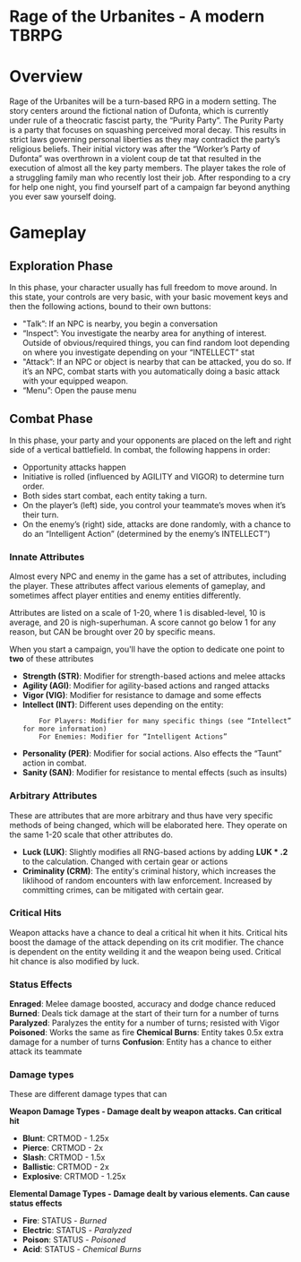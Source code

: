 # Rage of the Urbanites - A modern TBRPG

# Overview

Rage of the Urbanites will be a turn-based RPG in a modern setting. The story centers around the fictional nation of Dufonta, which is currently under rule of a theocratic fascist party, the “Purity Party”. The Purity Party is a party that focuses on squashing perceived moral decay. This results in strict laws governing personal liberties as they may contradict the party’s religious beliefs. Their initial victory was after the “Worker’s Party of Dufonta” was overthrown in a violent coup de tat that resulted in the execution of almost all the key party members.
The player takes the role of a struggling family man who recently lost their job. After responding to a cry for help one night, you find yourself part of a campaign far beyond anything you ever saw yourself doing. 

# Gameplay

## Exploration Phase

In this phase, your character usually has full freedom to move around. In this state, your controls are very basic, with your basic movement keys and then the following actions, bound to their own buttons:

* "Talk”: If an NPC is nearby, you begin a conversation
* “Inspect”: You investigate the nearby area for anything of interest. Outside of obvious/required things, you can find random loot depending on where you investigate depending on your “INTELLECT” stat
* "Attack”: If an NPC or object is nearby that can be attacked, you do so. If it’s an NPC, combat starts with you automatically doing a basic attack with your equipped weapon. 
* “Menu”: Open the pause menu

## Combat Phase

In this phase, your party and your opponents are placed on the left and right side of a vertical battlefield. In combat, the following happens in order:
* Opportunity attacks happen
* Initiative is rolled (influenced by AGILITY and VIGOR) to determine turn order. 
* Both sides start combat, each entity taking a turn. 
* On the player’s (left) side, you control your teammate’s moves when it’s their turn. 
* On the enemy’s (right) side, attacks are done randomly, with a chance to do an “Intelligent Action” (determined by the enemy’s INTELLECT”)

### Innate Attributes
Almost every NPC and enemy in the game has a set of attributes, including the player. These attributes affect various elements of gameplay, and sometimes affect player entities and enemy entities differently. 

Attributes are listed on a scale of 1-20, where 1 is disabled-level, 10 is average, and 20 is nigh-superhuman. A score cannot go below 1 for any reason, but CAN be brought over 20 by specific means.

When you start a campaign, you'll have the option to dedicate one point to **two** of these attributes

* **Strength (STR)**: Modifier for strength-based actions and melee attacks
* **Agility (AGI)**: Modifier for agility-based actions and ranged attacks
* **Vigor (VIG)**: Modifier for resistance to damage and some effects
* **Intellect (INT)**: Different uses depending on the entity:
    ```
        For Players: Modifier for many specific things (see “Intellect” for more information)
        For Enemies: Modifier for “Intelligent Actions”
    ```
* **Personality (PER)**: Modifier for social actions. Also effects the “Taunt” action in combat.
* **Sanity (SAN)**: Modifier for resistance to mental effects (such as insults) 



### Arbitrary Attributes

These are attributes that are more arbitrary and thus have very specific methods of being changed, which will be elaborated here. They operate on the same 1-20 scale that other attributes do. 

* **Luck (LUK)**: Slightly modifies all RNG-based actions by adding **LUK * .2** to the calculation. Changed with certain gear or actions
* **Criminality (CRM)**: The entity's criminal history, which increases the liklihood of random encounters with law enforcement. Increased by committing crimes, can be mitigated with certain gear. 

### Critical Hits

Weapon attacks have a chance to deal a critical hit when it hits. Critical hits boost the damage of the attack depending on its crit modifier. The chance is dependent on the entity weilding it and the weapon being used. Critical hit chance is also modified by luck.

### Status Effects

**Enraged**: Melee damage boosted, accuracy and dodge chance reduced
**Burned**: Deals tick damage at the start of their turn for a number of turns
**Paralyzed**: Paralyzes the entity for a number of turns; resisted with Vigor
**Poisoned**: Works the same as fire
**Chemical Burns**: Entity takes 0.5x extra damage for a number of turns
**Confusion**: Entity has a chance to either attack its teammate 

### Damage types

These are different damage types that can 

**Weapon Damage Types - Damage dealt by weapon attacks. Can critical hit**
* **Blunt**: CRTMOD - 1.25x
* **Pierce**: CRTMOD - 2x
* **Slash**: CRTMOD - 1.5x
* **Ballistic**: CRTMOD - 2x
* **Explosive**: CRTMOD - 1.25x

**Elemental Damage Types - Damage dealt by various elements. Can cause status effects**

* **Fire**: STATUS - *Burned*
* **Electric**: STATUS - *Paralyzed*
* **Poison**: STATUS - *Poisoned*
* **Acid**: STATUS - *Chemical Burns*


 
